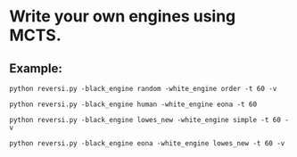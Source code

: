 # Write your own engines using MCTS.

## Example:
```python reversi.py -black_engine random -white_engine order -t 60 -v```

```python reversi.py -black_engine human -white_engine eona -t 60```

```python reversi.py -black_engine lowes_new -white_engine simple -t 60 -v```

```python reversi.py -black_engine eona -white_engine lowes_new -t 60 -v```

